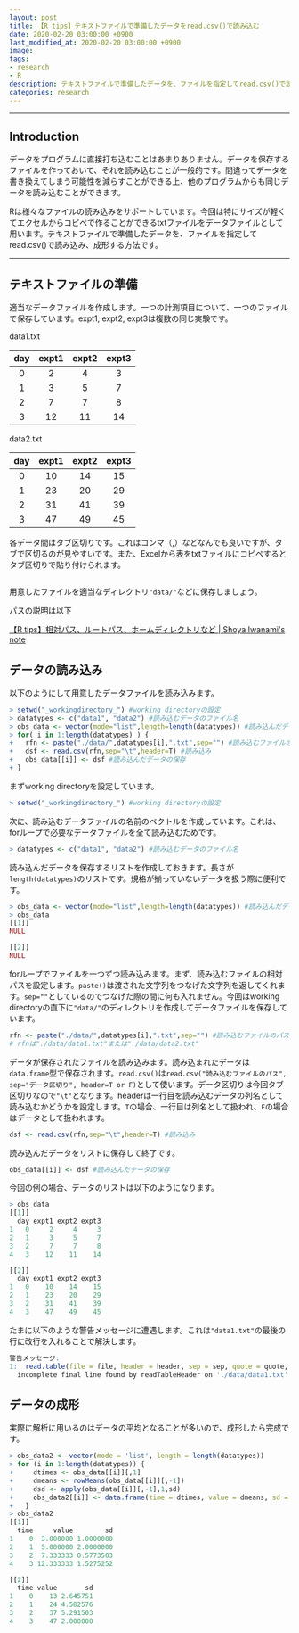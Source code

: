 ```yaml
---
layout: post
title: 【R tips】テキストファイルで準備したデータをread.csv()で読み込む
date: 2020-02-20 03:00:00 +0900
last_modified_at: 2020-02-20 03:00:00 +0900
image: 
tags:
- research
- R
description: テキストファイルで準備したデータを、ファイルを指定してread.csv()で読み込み、成形する方法です。
categories: research
---
```


---


## Introduction

データをプログラムに直接打ち込むことはあまりありません。データを保存するファイルを作っておいて、それを読み込むことが一般的です。間違ってデータを書き換えてしまう可能性を減らすことができる上、他のプログラムからも同じデータを読み込むことができます。

Rは様々なファイルの読み込みをサポートしています。今回は特にサイズが軽くてエクセルからコピペで作ることができるtxtファイルをデータファイルとして用います。テキストファイルで準備したデータを、ファイルを指定してread.csv()で読み込み、成形する方法です。

---

## テキストファイルの準備

適当なデータファイルを作成します。一つの計測項目について、一つのファイルで保存しています。expt1, expt2, expt3は複数の同じ実験です。

data1.txt  

day|expt1|expt2|expt3
:--:|:--:|:--:|:--:
0|2|4|3
1|3|5|7
2|7|7|8
3|12|11|14

data2.txt  

day|expt1|expt2|expt3
:--:|:--:|:--:|:--:
0|10|14|15
1|23|20|29
2|31|41|39
3|47|49|45

各データ間はタブ区切りです。これはコンマ（,）などなんでも良いですが、タブで区切るのが見やすいです。また、Excelから表をtxtファイルにコピペするとタブ区切りで貼り付けられます。

![]()

用意したファイルを適当なディレクトリ`"data/"`などに保存しましょう。

パスの説明は以下

[【R tips】相対パス、ルートパス、ホームディレクトリなど \| Shoya Iwanami's note](/research/2020/02/20/directory/)

## データの読み込み

以下のようにして用意したデータファイルを読み込みます。

```R
> setwd("_workingdirectory_") #working directoryの設定
> datatypes <- c("data1", "data2") #読み込むデータのファイル名
> obs_data <- vector(mode="list",length=length(datatypes)) #読み込んだデータを保存するリスト
> for( i in 1:length(datatypes) ) {
+   rfn <- paste("./data/",datatypes[i],".txt",sep="") #読み込むファイルのパス
+   dsf <- read.csv(rfn,sep="\t",header=T) #読み込み
+   obs_data[[i]] <- dsf #読み込んだデータの保存
+ }
```

まずworking directoryを設定しています。
```R
> setwd("_workingdirectory_") #working directoryの設定
```

次に、読み込むデータファイルの名前のベクトルを作成しています。これは、forループで必要なデータファイルを全て読み込むためです。
```R
> datatypes <- c("data1", "data2") #読み込むデータのファイル名
```

読み込んだデータを保存するリストを作成しておきます。長さが`length(datatypes)`のリストです。規格が揃っていないデータを扱う際に便利です。
```R
> obs_data <- vector(mode="list",length=length(datatypes)) #読み込んだデータを保存するリスト
> obs_data
[[1]]
NULL

[[2]]
NULL
```

forループでファイルを一つずつ読み込みます。まず、読み込むファイルの相対パスを設定します。`paste()`は渡された文字列をつなげた文字列を返してくれます。`sep=""`としているのでつなげた際の間に何も入れません。今回はworking directoryの直下に`"data/"`のディレクトリを作成してデータファイルを保存しています。
```R
rfn <- paste("./data/",datatypes[i],".txt",sep="") #読み込むファイルのパス
# rfnは"./data/data1.txt"または"./data/data2.txt"
```

データが保存されたファイルを読み込みます。読み込まれたデータは`data.frame`型で保存されます。`read.csv()`は`read.csv("読み込むファイルのパス", sep="データ区切り", header=T or F)`として使います。データ区切りは今回タブ区切りなので`"\t"`となります。headerは一行目を読み込むデータの列名として読み込むかどうかを設定します。`T`の場合、一行目は列名として扱われ、`F`の場合はデータとして扱われます。
```R
dsf <- read.csv(rfn,sep="\t",header=T) #読み込み
```

読み込んだデータをリストに保存して終了です。
```R
obs_data[[i]] <- dsf #読み込んだデータの保存
```

今回の例の場合、データのリストは以下のようになります。
```R
> obs_data
[[1]]
  day expt1 expt2 expt3
1   0     2     4     3
2   1     3     5     7
3   2     7     7     8
4   3    12    11    14

[[2]]
  day expt1 expt2 expt3
1   0    10    14    15
2   1    23    20    29
3   2    31    41    39
4   3    47    49    45
```

たまに以下のような警告メッセージに遭遇します。これは`"data1.txt"`の最後の行に改行を入れることで解決します。
```R
警告メッセージ:
1:  read.table(file = file, header = header, sep = sep, quote = quote,  で:
  incomplete final line found by readTableHeader on './data/data1.txt'
```

## データの成形

実際に解析に用いるのはデータの平均となることが多いので、成形したら完成です。

```R
> obs_data2 <- vector(mode = 'list', length = length(datatypes))
> for (i in 1:length(datatypes)) {
+     dtimes <- obs_data[[i]][,1]
+     dmeans <- rowMeans(obs_data[[i]][,-1])
+     dsd <- apply(obs_data[[i]][,-1],1,sd)
+     obs_data2[[i]] <- data.frame(time = dtimes, value = dmeans, sd = dsd)
+   }
> obs_data2
[[1]]
  time     value        sd
1    0  3.000000 1.0000000
2    1  5.000000 2.0000000
3    2  7.333333 0.5773503
4    3 12.333333 1.5275252

[[2]]
  time value       sd
1    0    13 2.645751
2    1    24 4.582576
3    2    37 5.291503
4    3    47 2.000000
```
